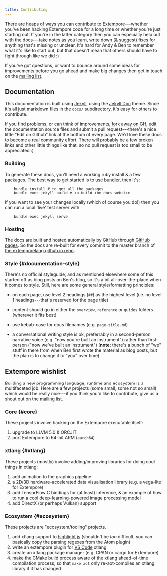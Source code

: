```yaml
---
title: Contributing
---
```


There are heaps of ways you can contribute to Extempore---whether you've been
hacking Extempore code for a long time or whether you're just starting out. If
you're in the latter category then you can especially help out with the
docs---take notes as you learn, write down (& suggest) fixes for anything that's
missing or unclear. It's hard for Andy & Ben to remember what it's like to start
out, but that doesn't mean that others should have to fight through like we did
:)

If you've got questions, or want to bounce around some ideas for
improvements before you go ahead and make big changes then get in touch
on the [mailing list](mailto:extemporelang@googlegroups.com).

## Documentation

This documentation is built using [Jekyll](https://jekyllrb.com/), using the
[Jekyll Doc](https://aksakalli.github.io/jekyll-doc-theme/) theme. Since it's
all just markdown files in the `docs/` subdirectory, it's easy for others to
contribute.

If you find problems, or can think of improvements, [fork away on
GH](https://github.com/digego/extempore), edit the documentation source files
and submit a pull request---there's a nice little "Edit on Github" link at the
bottom of every page. We'd love these docs to become a real community effort.
There will probably be a few broken links and other little things like that, so
no pull request is too small to be appreciated :)

### Building

To generate these docs, you'll need a working ruby install & a few packages. The
best way to get started is to use [bundler](http://bundler.io/), then it's:

~~~~ sourceCode
    bundle install # to get all the packages
    bundle exec jekyll build # to build the docs website
~~~~

If you want to see your changes locally (which of course you do!) then you can
run a local 'live' test server with

~~~~ sourceCode
    bundle exec jekyll serve
~~~~

### Hosting

The docs are built and hosted automatically by GitHub through [GitHub
pages](https://pages.github.com/). So the docs are re-built for every commit to
the master branch of [the extemporelang.github.io
repo](https://github.com/extemporelang/extemporelang.github.io).

### Style {#documentation-style}

There's no official styleguide, and as mentioned elsewhere some of this started
off as blog posts on Ben's blog, so it's a bit all-over-the-place when it comes
to style. Still, here are some general style/formatting principles:

- on each page, use level 2 headings (`##`) as the highest level (i.e. no level
  1 headings---that's reserved for the page title)

- content should go in either the `overview`, `reference` or `guides` folders
  (wherever it fits best)

- use kebab-case for docs filenames (e.g. `page-title.md`)

- a conversational writing style is ok, preferrably in a second-person narrative
  voice (e.g. "now you're built an instrument") rather than first-person ("now
  we've built an instrument") (**note:** there's a bunch of "we" stuff in there
  from when Ben first wrote the material as blog posts, but the plan is to
  change it to "you" over time)

## Extempore wishlist

Building a new programming language, runtime and ecosystem is a multifaceted
job. Here are a few projects (some small, some not so small) which would be
really nice---if you think you'd like to contribute, give us a shout out on the
[mailing list](mailto:extemporelang@googlegroups.com).

### Core {#core}

These projects involve hacking on the Extempore executable itself:

1.  upgrade to LLVM 5.0 & ORCJIT
2.  port Extempore to 64-bit ARM (`aarch64`)

### xtlang {#xtlang}

These projects (mostly) involve adding/improving libraries for doing cool things
in xtlang:

1.  add animation to the graphics pipeline
2.  a 2D/3D hardware-accelerated data visualisation library (e.g. a
    vega-lite for Extempore)
3.  add TensorFlow C bindings for (at least) inference, & an example of how to
    run a cool deep-learning-powered image processing model
4.  add DirectX (or perhaps Vulkan) support

### Ecosystem {#ecosystem}

These projects are "ecosystem/tooling" projects.

1.  add xtlang support to
    [highlight.js](http://highlightjs.readthedocs.io/en/latest/language-guide.html)
    (shouldn't be *too* difficult, you can basically copy the parsing regexes
    from the Atom plugin)
2.  write an extempore plugin for [VS
    Code](https://code.visualstudio.com/docs/extensions/overview) xtlang
3.  create an xtlang package manager (e.g. CPAN or cargo for Extempore)
4.  make the CMake build process aware of the xtlang ahead-of-time compilation
    process, so that `make aot` only re-aot-compiles an xtlang library if it has
    changed
